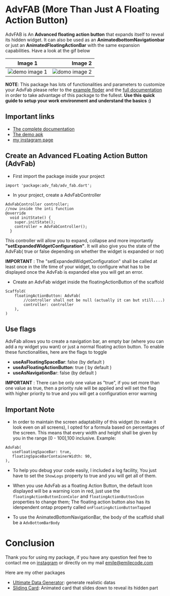 # AdvFAB (More Than Just A Floating Action Button)


AdvFAB is An **Advanced floating action button** that expands itself to reveal its hidden widget. It can also be used as an **AnimatedbottomNavigationbar** or just an **AnimatedFloatingActionBar** with the same expansion capabilities.
Have a look at the gif below

| Image 1      | Image 2 |
| --------- | -----:|
| ![demo image 1](https://media3.giphy.com/media/huJdkFdIwNrRlXmGKC/giphy.gif)  | ![domo image 2](https://media0.giphy.com/media/Jq83SDzdaIU87chdkS/giphy.gif) |

**NOTE**: This package has lots of functionalities and parameters to customize your AdvFab please refer to the [example floder]() and the [full documentation](https://www.emilecode.com/flutter-more-than-just-a-floating-action-button/) in order to take advantage of this package to the fullest. **Use this quick guide to setup your work environment and understand the basics :)**   
## Important links
-  [The complete documentation](https://www.emilecode.com/flutter-more-than-just-a-floating-action-button/)
- [The demo apk](https://drive.google.com/file/d/1v-SiRdnFrw7BIgvkcB2GOFold9G6PsVO/view?usp=sharing)
- [my instagram page](https://www.instagram.com/emilecode/)


## Create an Advanced FLoating Action Button (AdvFab)
- First import the package inside your project
```
import 'package:adv_fab/adv_fab.dart';
```
- In your project, create a AdvFabController
```
AdvFabController controller;
//now inside the inti function
@override
  void initState() {
    super.initState();
    controller = AdvFabController();
  }
```
This controller will allow you to expand, collapse and more importantly **"setExpandedWidgetConfiguration"**. It will also give you the state of the AdvFab( true or false depending on whether the widget is expanded or not)

**IMPORTANT** : The "setExpandedWidgetConfiguration" shall be called at least once in the life time of your widget, to configure what has to be displayed once the AdvFab is expanded else you will get an error.

- Create an AdvFab widget inside the floatingActionButton of the scaffold
```
Scaffold(
	floatingActionButton: AdvFab(
		//controller shall not be null (actually it can but still....)
		controller: controller
	),
)
```

## Use flags
AdvFab allows you to create a navigation bar, an empty bar (where you can add a ny widget you want) or just a normal floating action button. To enable these functionalities, here are the flags to toggle
- **useAsFloatingSpaceBar**: false (by default )
- **useAsFloatingActionButton**: true ( by default )
- **useAsNavigationBa**r: false (by default )

**IMPORTANT** : There can be only one value as "true", if you set more than one value as true, then a priority rule will be applied and will set the flag with higher priority to true and you will get a configuration error warning

## Important Note 
- In order to maintain the screen adaptability of this widget (to make it look even on all screens), I opted for a formula based on percentages of the screen.
This means that every width and height shall be given by you in the range [0 - 100],100 inclusive. 
Example:
```
AdvFab(
   useFloatingSpaceBar: true,
   floatingSpaceBarContainerWidth: 90,
),
```

- To help you debug your code easily, I included a log facility, You just have to set the  `ShowLogs` property to true and you will get all of them.

- When you use AdvFab as a floating Action Button, the default Icon displayed will be a warning icon in red, just use the `floatingActionButtonIconColor` and `floatingActionButtonIcon` properties to change them; The floating action button also has its idenpendent ontap property called `onFloatingActionButtonTapped`

- To use the AnimatedBottomNavigationBar, the body of the scaffold shall be a `AdvBottomBarBody`

# Conclusion
Thank you for using my package, if you have any question feel free to contact me on [instagram](https://www.instagram.com/emilecode/) or directly on my mail emile@emilecode.com

Here are my other packages 

- [Ultimate Data Generator](https://pub.dev/packages/ultimate_data_generator): generate realistic datas 
- [Sliding Card](https://pub.dev/packages/sliding_card): Animated card that slides down to reveal its hidden part



